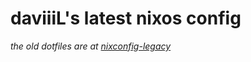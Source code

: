 # daviiiL's latest nixos config

_the old dotfiles are at [nixconfig-legacy](https://github.com/daviiiL/nixconfig-legacy)_
